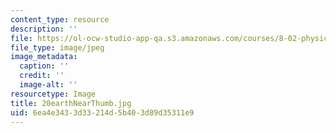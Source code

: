 ```yaml
---
content_type: resource
description: ''
file: https://ol-ocw-studio-app-qa.s3.amazonaws.com/courses/8-02-physics-ii-electricity-and-magnetism-spring-2007/6ea4e3433d33214d5b403d89d35311e9_20earthNearThumb.jpg
file_type: image/jpeg
image_metadata:
  caption: ''
  credit: ''
  image-alt: ''
resourcetype: Image
title: 20earthNearThumb.jpg
uid: 6ea4e343-3d33-214d-5b40-3d89d35311e9
---
```

